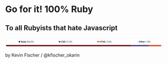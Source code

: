 # Go for it! 100% Ruby

## To all Rubyists that hate Javascript

![Repository Languages](images/01_repository_languages.png)

by Kevin Fischer / @kfischer_okarin
